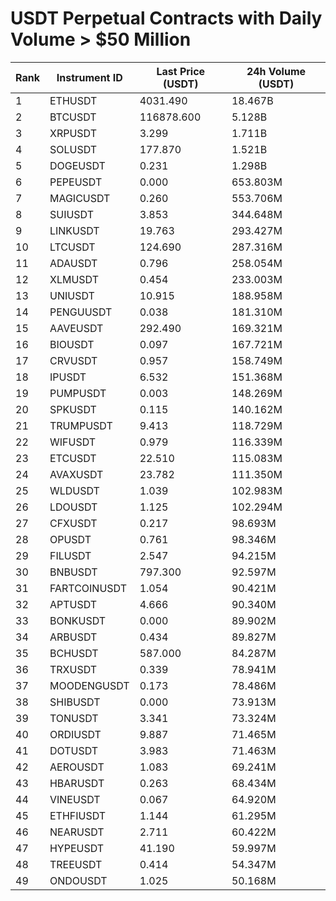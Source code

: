 # USDT Perpetual Contracts with Daily Volume > $50 Million

| Rank | Instrument ID | Last Price (USDT) | 24h Volume (USDT) |
|------|---------------|-------------------|-------------------|
| 1 | ETHUSDT | 4031.490 | 18.467B |
| 2 | BTCUSDT | 116878.600 | 5.128B |
| 3 | XRPUSDT | 3.299 | 1.711B |
| 4 | SOLUSDT | 177.870 | 1.521B |
| 5 | DOGEUSDT | 0.231 | 1.298B |
| 6 | PEPEUSDT | 0.000 | 653.803M |
| 7 | MAGICUSDT | 0.260 | 553.706M |
| 8 | SUIUSDT | 3.853 | 344.648M |
| 9 | LINKUSDT | 19.763 | 293.427M |
| 10 | LTCUSDT | 124.690 | 287.316M |
| 11 | ADAUSDT | 0.796 | 258.054M |
| 12 | XLMUSDT | 0.454 | 233.003M |
| 13 | UNIUSDT | 10.915 | 188.958M |
| 14 | PENGUUSDT | 0.038 | 181.310M |
| 15 | AAVEUSDT | 292.490 | 169.321M |
| 16 | BIOUSDT | 0.097 | 167.721M |
| 17 | CRVUSDT | 0.957 | 158.749M |
| 18 | IPUSDT | 6.532 | 151.368M |
| 19 | PUMPUSDT | 0.003 | 148.269M |
| 20 | SPKUSDT | 0.115 | 140.162M |
| 21 | TRUMPUSDT | 9.413 | 118.729M |
| 22 | WIFUSDT | 0.979 | 116.339M |
| 23 | ETCUSDT | 22.510 | 115.083M |
| 24 | AVAXUSDT | 23.782 | 111.350M |
| 25 | WLDUSDT | 1.039 | 102.983M |
| 26 | LDOUSDT | 1.125 | 102.294M |
| 27 | CFXUSDT | 0.217 | 98.693M |
| 28 | OPUSDT | 0.761 | 98.346M |
| 29 | FILUSDT | 2.547 | 94.215M |
| 30 | BNBUSDT | 797.300 | 92.597M |
| 31 | FARTCOINUSDT | 1.054 | 90.421M |
| 32 | APTUSDT | 4.666 | 90.340M |
| 33 | BONKUSDT | 0.000 | 89.902M |
| 34 | ARBUSDT | 0.434 | 89.827M |
| 35 | BCHUSDT | 587.000 | 84.287M |
| 36 | TRXUSDT | 0.339 | 78.941M |
| 37 | MOODENGUSDT | 0.173 | 78.486M |
| 38 | SHIBUSDT | 0.000 | 73.913M |
| 39 | TONUSDT | 3.341 | 73.324M |
| 40 | ORDIUSDT | 9.887 | 71.465M |
| 41 | DOTUSDT | 3.983 | 71.463M |
| 42 | AEROUSDT | 1.083 | 69.241M |
| 43 | HBARUSDT | 0.263 | 68.434M |
| 44 | VINEUSDT | 0.067 | 64.920M |
| 45 | ETHFIUSDT | 1.144 | 61.295M |
| 46 | NEARUSDT | 2.711 | 60.422M |
| 47 | HYPEUSDT | 41.190 | 59.997M |
| 48 | TREEUSDT | 0.414 | 54.347M |
| 49 | ONDOUSDT | 1.025 | 50.168M |
